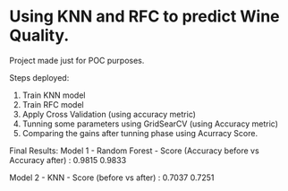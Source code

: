 # Using KNN and RFC to predict Wine Quality.

Project made just for POC purposes.

Steps deployed:
1.   Train KNN model
2.   Train RFC model
3.   Apply Cross Validation (using accuracy metric)
4.   Tunning some parameters using GridSearCV (using Accuracy metric)
5.   Comparing the gains after tunning phase using Acurracy Score.

Final Results:
Model 1 - Random Forest - Score (Accuracy before vs Accuracy after) : 0.9815 0.9833

Model 2 - KNN - Score (before vs after) : 0.7037 0.7251
